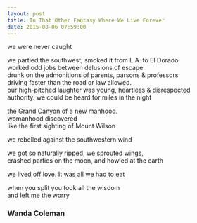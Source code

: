 ```yaml
---
layout: post
title: In That Other Fantasy Where We Live Forever 
date: 2015-08-06 07:59:00
---
```

we were never caught    
    
we partied the southwest, smoked it from L.A. to El Dorado     
worked odd jobs between delusions of escape    
drunk on the admonitions of parents, parsons & professors     
driving faster than the road or law allowed.     
our high-pitched laughter was young, heartless & disrespected     
authority. we could be heard for miles in the night     
    
the Grand Canyon of a new manhood.    
womanhood discovered    
like the first sighting of Mount Wilson    
    
we rebelled against the southwestern wind     
    
we got so naturally ripped, we sprouted wings,      
crashed parties on the moon, and howled at the earth     
    
we lived off love. It was all we had to eat    
    
when you split you took all the wisdom    
and left me the worry     

### Wanda Coleman